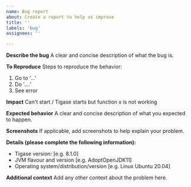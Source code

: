 ```yaml
---
name: Bug report
about: Create a report to help us improve
title: ''
labels: 'bug'
assignees: ''

---
```


**Describe the bug**
A clear and concise description of what the bug is.

**To Reproduce**
Steps to reproduce the behavior:
1. Go to '...'
2. Do '....'
3. See error

**Impact**
Can't start / Tigase starts but function x is not working

**Expected behavior**
A clear and concise description of what you expected to happen.

**Screenshots**
If applicable, add screenshots to help explain your problem.

**Details (please complete the following information):**
 - Tigase version: [e.g. 8.1.0]
 - JVM flavour and version [e.g. AdoptOpenJDK11]
 - Operating system/distribution/version [e.g. Linux Ubuntu 20.04]

**Additional context**
Add any other context about the problem here.
